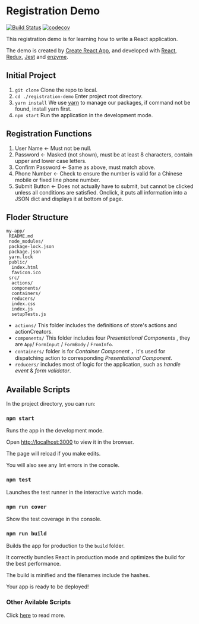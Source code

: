 # Registration Demo

[![Build Status](https://travis-ci.org/kosilence/registration-demo.svg?branch=master)](https://travis-ci.org/kosilence/registration-demo) [![codecov](https://codecov.io/gh/kosilence/registration-demo/branch/master/graph/badge.svg)](https://codecov.io/gh/kosilence/registration-demo)

This registration demo is for learning how to write a React application.

The demo is created by [Create React App](https://github.com/facebookincubator/create-react-app), and developed with [React](https://reactjs.org/), [Redux](https://redux.js.org/), [Jest](https://facebook.github.io/jest/) and [enzyme](https://github.com/airbnb/enzyme).

## Initial Project

1. `git clone`  Clone the repo to local.
2. `cd ./registration-demo`  Enter project root directory.
3. `yarn install`  We use [yarn](https://yarnpkg.com) to manage our packages, if command not be found, install yarn first.
4. `npm start`  Run the application in the development mode.

## Registration Functions

1. User Name ← Must not be null.
2. Password ← Masked (not shown), must be at least 8 characters, contain upper and lower case letters.
3. Confirm Password ← Same as above, must match above.
4. Phone Number ← Check to ensure the number is valid for a Chinese mobile or fixed line phone number.
5. Submit Button ← Does not actually have to submit, but cannot be clicked unless all conditions are satisfied. Onclick, it puts all information into a JSON dict and displays it at bottom of page.

## Floder Structure

```
my-app/
 README.md
 node_modules/
 package-lock.json
 package.json
 yarn.lock
 public/
  index.html
  favicon.ico
 src/
  actions/
  components/
  containers/
  reducers/
  index.css
  index.js
  setupTests.js
```

- `actions/` This folder includes the definitions of store's actions and actionCreators.
- `components/` This folder includes four *Presentational Components* , they are `App`/ `FormInput` / `FormBody` / `FromInfo`.
- `containers/` folder is for *Container Component* ，it's used for dispatching action to corresponding *Presentational Component*.
- `reducers/` includes most of logic for the application, such as *handle event* & *form validator*.

## Available Scripts

In the project directory, you can run:

### `npm start`

Runs the app in the development mode.

Open [http://localhost:3000](http://localhost:3000) to view it in the browser.

The page will reload if you make edits.

You will also see any lint errors in the console.

### `npm test`

Launches the test runner in the interactive watch mode.

### `npm run cover`

Show the test coverage in the console.

### `npm run build`

Builds the app for production to the `build` folder.

It correctly bundles React in production mode and optimizes the build for the best performance.

The build is minified and the filenames include the hashes.

Your app is ready to be deployed!

### Other Avilable Scripts

Click [here](https://github.com/facebookincubator/create-react-app/blob/master/packages/react-scripts/template/README.md#available-scripts) to read more.
